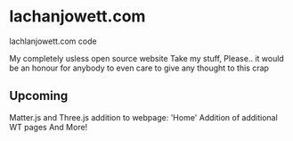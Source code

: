 # lachanjowett.com

lachlanjowett.com code

My completely usless open source website
Take my stuff, Please.. it would be an honour for anybody to even care to give any thought to this crap

## Upcoming

Matter.js and Three.js addition to webpage: 'Home'
Addition of additional WT pages
And More!
